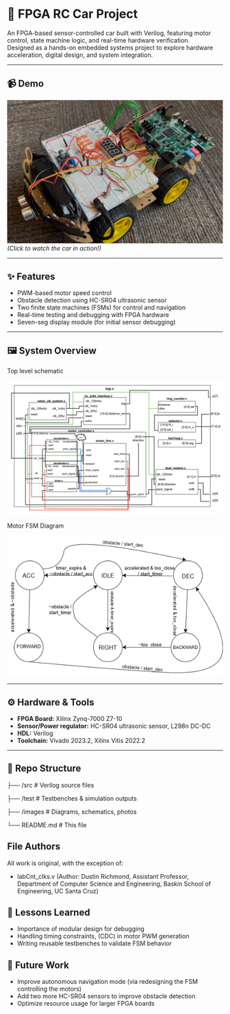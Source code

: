 # 🚗 FPGA RC Car Project

An FPGA-based sensor-controlled car built with Verilog, featuring motor control, state machine logic, and real-time hardware verification.  
Designed as a hands-on embedded systems project to explore hardware acceleration, digital design, and system integration.

---

## 📹 Demo
[![Watch the demo](images/rc_car.jpeg)]([https://youtu.be/your-demo-link](https://youtu.be/32earwF3ing?si=-XIod6FcqlqLWWrB))  
*(Click to watch the car in action!)*

---

## ✨ Features
- PWM-based motor speed control
- Obstacle detection using HC-SR04 ultrasonic sensor
- Two finite state machines (FSMs) for control and navigation
- Real-time testing and debugging with FPGA hardware
- Seven-seg display module (for initial sensor debugging)

---

## 🖼️ System Overview
Top level schematic

![Top Level Diagram](images/system_block_diagram.PNG)


Motor FSM Diagram

![Motor FSM Diagram](images/Motor_FSM_Diagram.png)

---

## ⚙️ Hardware & Tools
- **FPGA Board:** Xilinx Zynq-7000 Z7-10
- **Sensor/Power regulator:** HC-SR04 ultrasonic sensor, L298n DC-DC
- **HDL:** Verilog
- **Toolchain:** Vivado 2023.2, Xilinx Vitis 2022.2

---

## 📂 Repo Structure
├── /src # Verilog source files

├── /test # Testbenches & simulation outputs

├── /images # Diagrams, schematics, photos

└── README.md # This file

## File Authors
All work is original, with the exception of:
- labCnt_clks.v (Author: Dustin Richmond, Assistant Professor, Department of Computer Science and Engineering, Baskin School of Engineering, UC Santa Cruz)

## 🧩 Lessons Learned
- Importance of modular design for debugging
- Handling timing constraints, (CDC) in motor PWM generation
- Writing reusable testbenches to validate FSM behavior

## 🔮 Future Work
- Improve autonomous navigation mode (via redesigning the FSM controlling the motors)
- Add two more HC-SR04 sensors to improve obstacle detection
- Optimize resource usage for larger FPGA boards
